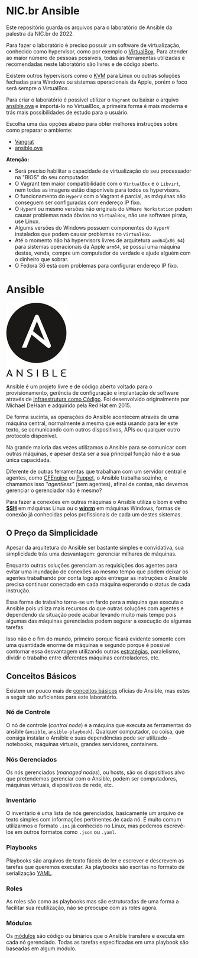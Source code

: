 # NIC.br Ansible

Este repositório guarda os arquivos para o laboratório de Ansible da palestra da NIC.br de 2022.

Para fazer o laboratório é preciso possuir um software de virtualização, conhecido como hypervisor, como por exemplo o [VirtualBox](https://www.virtualbox.org/). Para atender ao maior número de pessoas possíveis, todas as ferramentas utilizadas e recomendadas neste laboratório são livres e de código aberto.

Existem outros hypervisors como o [KVM](https://www.linux-kvm.org/page/Main_Page) para Linux ou outras soluções fechadas para Windows ou sistemas operacionais da Apple, porém o foco será sempre o VirtualBox.

Para criar o laboratório é possível utilizar o `Vagrant` ou baixar o arquivo [ansible.ova](https://drive.google.com/drive/folders/17VoBJWpPRFIUTtho1XTtrEhMKQHaOg7F) e importá-lo no VirtualBox, a primeira forma é mais moderna e trás mais possibilidades de estudo para o usuário.

Escolha uma das opções abaixo para obter melhores instruções sobre como preparar o ambiente:

- [Vangrat](https://github.com/hector-vido/nicbr-ansible/tree/master/steps/vagrant.md)
- [ansible.ova](https://github.com/hector-vido/nicbr-ansible/tree/master/steps/ova.md)

**Atenção:**
- Será preciso habilitar a capacidade de virtualização do seu processador na "BIOS" do seu computador.
- O Vagrant tem maior compatibilidade com o `VirtualBox` e o `Libvirt`, nem todas as imagens estão disponíveis para todos os hypervisors.
- O funcionamento do `HyperV` com o Vagrant é parcial, as máquinas não conseguem ser configuradas com endereço IP fixo.
- O `HyperV` ou mesmo versões não originais do `VMWare Workstation` podem causar problemas nada óbvios no `VirtualBox`, não use software pirata, use Linux.
- Algums versões do Windows possuem componentes do `HyperV` instalados que podem causar problemas no `VirtualBox`.
- Até o momento não há hypervisors livres de arquitetura `amd64`(`x86_64`) para sistemas operacionais da Apple `arm64`, se possui uma máquina destas, venda, compre um computador de verdade e ajude alguém com o dinheiro que sobrar.
- O Fedora 36 está com problemas para configurar endereço IP fixo.

# Ansible

![Ansible](images/ansible.png)

Ansible é um projeto livre e de código aberto voltado para o provisionamento, gerência de configuração e implantação de software através de [Infraestrutura como Código](https://pt.wikipedia.org/wiki/Infraestrutura_como_C%C3%B3digo). Foi desenvolvido originalmente por Michael DeHaan e adquirido pela Red Hat em 2015.

De forma sucinta, as operações do Ansible acontecem através de uma máquina central, normalmente a mesma que está usando para ler este texto, se comunicando com outros dispositivos, APIs ou qualquer outro protocolo disponível.

Na grande maioria das vezes utilizamos o Ansible para se comunicar com outras máquinas, e apesar desta ser a sua principal função não é a sua única capacidada.

Diferente de outras ferramentas que trabalham com um servidor central e agentes, como [CFEngine](https://en.wikipedia.org/wiki/CFEngine) ou [Puppet](https://en.wikipedia.org/wiki/Puppet_(software)), o Ansible trabalha sozinho, e chamamos isso _"agentless"_ (sem agentes), afinal de contas, não devemos gerenciar o gerenciador não é mesmo?

Para fazer a conexões em outras máquinas o Ansible utiliza o bom e velho [**SSH**](https://pt.wikipedia.org/wiki/Secure_Shell) em máquinas Linux ou o [**winrm**](https://en.wikipedia.org/wiki/Windows_Remote_Management) em máquinas Windows, formas de conexão já conhecidas pelos profissionais de cada um destes sistemas.

## O Preço da Simplicidade

Apesar da arquitetura do Ansible ser bastante simples e convidativa, sua simplicidade trás uma desvantagem: gerenciar milhares de máquinas.

Enquanto outras soluções gerenciam as requisições dos agentes para evitar uma inundação de conexões ao mesmo tempo que podem deixar os agentes trabalhando por conta logo após entregar as instruções o Ansible precisa continuar conectado em cada máquina esperando o status de cada instrução.

Essa forma de trabalho torna-se um fardo para a máquina que executa o Ansible pois utiliza mais recursos do que outras soluções com agentes e dependendo da situação pode acabar levando muito mais tempo pois algumas das máquinas gerenciadas podem segurar a execução de algumas tarefas.

Isso não é o fim do mundo, primeiro porque ficará evidente somente com uma quantidade enorme de máquinas e segundo porque é possível contornar essa desvantagem utilizando outras [estratégias](https://docs.ansible.com/ansible/latest/user_guide/playbooks_strategies.html), paralelismo, dividir o trabalho entre diferentes máquinas controladores, etc.

## Conceitos Básicos

Existem um pouco mais de [conceitos básicos](https://docs.ansible.com/ansible/latest/network/getting_started/basic_concepts.html) oficias do Ansible, mas estes a seguir são suficientes para este laboratório.

### Nó de Controle

O nó de controle (*control node*) é a máquina que executa as ferramentas do ansible (`ansible`, `ansible-playbook`). Qualquer computador, ou coisa, que consiga instalar o Ansible e suas dependências pode ser utilizado - notebooks, máquinas virtuais, grandes servidores, containers.

### Nós Gerenciados

Os nós gerenciados (*managed nodes*), ou hosts, são os dispositivos alvo que pretendemos gerenciar com o Ansible, podem ser computadores, máquinas virtuais, dispositivos de rede, etc.

### Inventário

O inventário é uma lista de nós gerenciados, basicamente um arquivo de texto simples com informações pertinentes de cada nó. É muito comum utilizarmos o formato `.ini` já conhecido no Linux, mas podemos escrevê-los em outros formatos como `.json` ou `.yaml`.

### Playbooks

Playbooks são arquivos de texto fáceis de ler e escrever e descrevem as tarefas que queremos executar. As playbooks são escritas no formato de serialização [YAML](https://pt.wikipedia.org/wiki/YAML).

### Roles

As roles são como as playbooks mas são estruturadas de uma forma a facilitar sua reutilização, não se preocupe com as roles agora.

### Módulos

Os [módulos](https://docs.ansible.com/ansible/2.9/modules/list_of_all_modules.html) são código ou binários que o Ansible transfere e executa em cada nó gerenciado. Todas as tarefas especificadas em uma playbook são baseadas em algum módulo.
